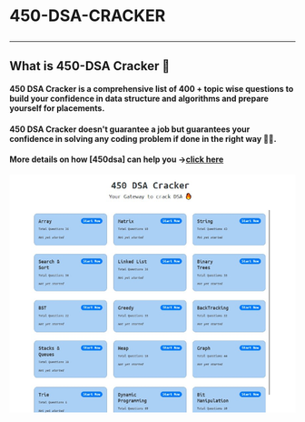 # 450-DSA-CRACKER <br><hr>
## What is 450-DSA Cracker 🤔

#### 450 DSA Cracker is a comprehensive list of 400 + topic wise questions to build your confidence in data structure and algorithms and prepare yourself for placements.

#### 450 DSA Cracker doesn't guarantee a job but guarantees your confidence in solving any coding problem if done in the right way 👍🏻.

#### More details on how [450dsa] can help you -><b><a href="https://www.450dsa.com">click here</a></b>
<img src="site.jpg">

